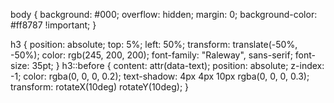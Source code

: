 body {
  background: #000;
  overflow: hidden;
  margin: 0;
  background-color: #ff8787 !important;
}

h3 {
  position: absolute;
	top: 5%;
	left: 50%;
	transform: translate(-50%, -50%);
	color: rgb(245, 200, 200);
	font-family: "Raleway", sans-serif;
	font-size: 35pt;
}
h3::before {
  content: attr(data-text);
  position: absolute;
  z-index: -1;
  color: rgba(0, 0, 0, 0.2);
  text-shadow: 4px 4px 10px rgba(0, 0, 0, 0.3); 
  transform: rotateX(10deg) rotateY(10deg);
}
